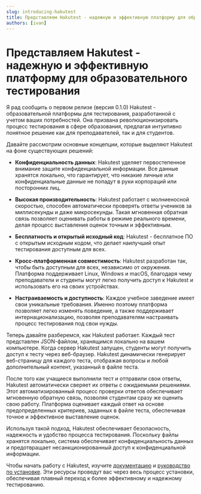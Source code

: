 ```yaml
---
slug: introducing-hakutest
title: Представляем Hakutest - надежную и эффективную платформу для образовательного тестирования
authors: [ivan]
---
```


# Представляем Hakutest - надежную и эффективную платформу для образовательного тестирования

Я рад сообщить о первом релизе (версия 0.1.0) Hakutest - образовательной платформы для тестирования, разработанной с учетом ваших потребностей. Она призвана революционизировать процесс тестирования в сфере образования, предлагая интуитивно понятное решение как для преподавателей, так и для студентов.

Давайте рассмотрим основные концепции, которые выделяют Hakutest на фоне существующих решений:

-   **Конфиденциальность данных**: Hakutest уделяет первостепенное внимание защите конфиденциальной информации. Все данные хранятся локально, что гарантирует, что никакие личные или конфиденциальные данные не попадут в руки корпораций или посторонних лиц.

-   **Высокая производительность**: Hakutest работает с молниеносной скоростью, способен автоматически проверять ответы учеников за миллисекунды и даже микросекунды. Такая мгновенная обратная связь позволяет оценивать работы в режиме реального времени, делая процесс выставления оценок точным и эффективным.

-   **Бесплатность и открытый исходный код**: Hakutest - бесплатное ПО с открытым исходным кодом, что делает наилучший опыт тестирования доступным для всех.

-   **Кросс-платформенная совместимость**: Hakutest разработан так, чтобы быть доступным для всех, независимо от окружения. Платформа поддерживает Linux, Windows и macOS, благодаря чему преподаватели и студенты могут легко получить доступ к Hakutest и использовать его на своих устройствах.

-   **Настраиваемость и доступность**: Каждое учебное заведение имеет свои уникальные требования. Именно поэтому платформа позволяет легко изменять поведение, а также поддерживает интернационализацию, позволяя преподавателям настраивать процесс тестирования под свои нужды.

Теперь давайте разберемся, как Hakutest работает. Каждый тест представлен JSON-файлом, хранящимся локально на вашем компьютере. Когда сервер Hakutest запущен, студенты могут получить доступ к тесту через веб-браузер. Hakutest динамически генерирует веб-страницу для каждого теста, отображая вопросы и любой дополнительный контент, указанный в файле теста.

После того как учащиеся выполнили тест и отправили свои ответы, Hakutest автоматически сверяет их ответы с ожидаемыми решениями. Этот автоматизированный процесс проверки ответов обеспечивает мгновенную обратную связь, позволяя студентам сразу же оценить свою работу. Платформа оценивает каждый ответ на основе предопределенных критериев, заданных в файле теста, обеспечивая точное и эффективное выставление оценок.

Используя такой подход, Hakutest обеспечивает безопасность, надежность и удобство процесса тестирования. Поскольку файлы хранятся локально, система обеспечивает конфиденциальность данных и предотвращает несанкционированный доступ к конфиденциальной информации.

Чтобы начать работу с Hakutest, изучите [документацию](/docs/intro) и [руководство по установке](/docs/installation). Эти ресурсы проведут вас через весь процесс установки, обеспечивая плавный переход к более эффективному и надежному тестированию.
